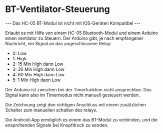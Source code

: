 # BT-Ventilator-Steuerung

 --- Das HC-05 BT-Modul ist nicht mit IOS-Geräten Kompatibel ---
 
Erlaubt es mit Hilfe von einem HC-05 Bluetooth-Modul und einem Arduino einen ventilator zu Steuern.
Der Arduino gibt, je nach empfangener Nachricht, ein Signal an das angeschlossene Relay:
  - 0: Low
  - 1: High
  - 2: 15 Min High dann Low
  - 3: 30 Min High dann Low
  - 4: 60 Min High dann Low
  - 5: 1 Min High dann Low

Der Arduino ist zwischen bei der Timerfunktion nicht ansprechbar. Das Signal kann also im Timermodus nicht manuell gesteuert werden.

Die Zeichnung zeigt den richtigen Anschluss mit einem zusätzlichen Schalter zum manuellen schalten des relays.

Die Android-App ermöglich es einem das BT-Modul zu verbinden, und die ensprchenden Signale bei Knopfdruck zu senden.
